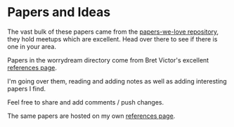 # Papers and Ideas

The vast bulk of these papers came from the [papers-we-love repository](https://github.com/papers-we-love/papers-we-love), they hold meetups which are excellent. Head over there to see if there is one in your area.

Papers in the worrydream directory come from Bret Victor's excellent [references page](http://worrydream.com/refs/).

I'm going over them, reading and adding notes as well as adding interesting papers I find.

Feel free to share and add comments / push changes.

The same papers are hosted on my own [references page](http://refs.devinmcgloin.com).
